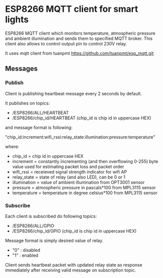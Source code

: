 # ESP8266 MQTT client for smart lights
ESP8266 MQTT client which monitors temperature, atmospheric pressure and ambient illumination and sends them to specified MQTT broker. This client also allows to control output pin to control 230V relay.

It uses mqtt client from tuanpmt https://github.com/tuanpmt/esp_mqtt.git

## Messages
### Publish
Client is publishing heartbeat message every 2 seconds by default.

It publishes on topics:
- /ESP8266/ALL/HEARTBEAT 
- /ESP8266/chip_id/HEARTBEAT (chip_id is chip id in uppercase HEX)

and message format is following:

"chip_id:increment:wifi_rssi:relay_state:illumination:pressure:temperature"

where:
- chip_id = chip id in uppercase HEX
- increment = constantly incrementing (and then overflowing 0-255) byte value used for estimating packet loss and packet order
- wifi_rssi = receieved signal strength indicator for wifi AP
- relay_state = state of relay (and also LED), can be 0 or 1
- illumination = value of ambient illumination from OPT3001 sensor
- pressure = atmospheric pressure in pascals*100 from MPL3115 sensor
- temperature = temperature in degree celsius*100 from MPL3115 sensor

### Subscribe
Each client is subscribed do following topics:
- /ESP8266/ALL/GPIO
- /ESP8266/chip_id/GPIO (chip_id is chip id in uppercase HEX)

Message format is simply desired value of relay.
- "0" : disabled
- "1" : enabled

Client sends heartbeat packet with updated relay state as response immediately after receiving valid message on subscription topic.
